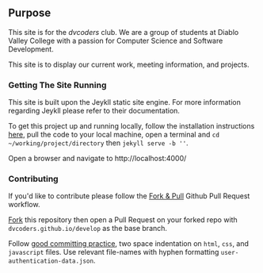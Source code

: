 ## Purpose
This site is for the *dvcoders* club. We are a group of students at Diablo Valley College with a passion for Computer Science and Software Development.

This site is to display our current work, meeting information, and projects.

### Getting The Site Running
This site is built upon the Jeykll static site engine. For more information regarding Jeykll please refer to their documentation. 

To get this project up and running locally, follow the installation instructions [here](http://jekyllrb.com/docs/installation/), pull the code to your local machine, open a terminal and `cd ~/working/project/directory` then `jekyll serve -b ''`. 

Open a browser and navigate to http://localhost:4000/

### Contributing

If you'd like to contribute please follow the [Fork & Pull](https://help.github.com/articles/using-pull-requests/) Github Pull Request workflow.

[Fork](https://help.github.com/articles/fork-a-repo/) this repository then open a Pull Request on your forked repo with `dvcoders.github.io/develop` as the base branch.

Follow [good committing practice](http://chris.beams.io/posts/git-commit/), two space indentation on `html`, `css`, and `javascript` files. Use relevant file-names with hyphen formatting `user-authentication-data.json`.
